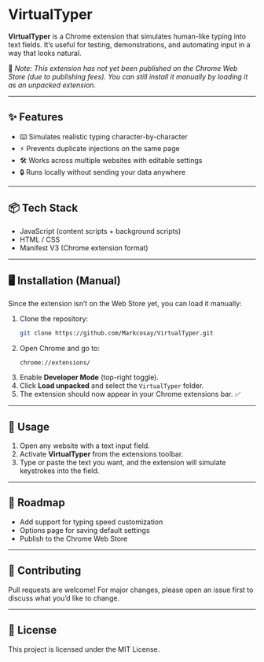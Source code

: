 # VirtualTyper

**VirtualTyper** is a Chrome extension that simulates human-like typing into text fields. It’s useful for testing, demonstrations, and automating input in a way that looks natural.

🚀 *Note: This extension has not yet been published on the Chrome Web Store (due to publishing fees). You can still install it manually by loading it as an unpacked extension.*

---

## ✨ Features
- ⌨️ Simulates realistic typing character-by-character  
- ⚡ Prevents duplicate injections on the same page  
- 🛠 Works across multiple websites with editable settings  
- 🔒 Runs locally without sending your data anywhere  

---

## 📦 Tech Stack
- JavaScript (content scripts + background scripts)  
- HTML / CSS  
- Manifest V3 (Chrome extension format)  

---

## 🖥️ Installation (Manual)
Since the extension isn’t on the Web Store yet, you can load it manually:

1. Clone the repository:
   ```bash
   git clone https://github.com/Markcosay/VirtualTyper.git
   ```
2. Open Chrome and go to:
   ```
   chrome://extensions/
   ```
3. Enable **Developer Mode** (top-right toggle).  
4. Click **Load unpacked** and select the `VirtualTyper` folder.  
5. The extension should now appear in your Chrome extensions bar. ✅

---

## 📖 Usage
1. Open any website with a text input field.  
2. Activate **VirtualTyper** from the extensions toolbar.  
3. Type or paste the text you want, and the extension will simulate keystrokes into the field.  

---

## 🔮 Roadmap
- Add support for typing speed customization  
- Options page for saving default settings  
- Publish to the Chrome Web Store  

---

## 🤝 Contributing
Pull requests are welcome! For major changes, please open an issue first to discuss what you’d like to change.

---

## 📜 License
This project is licensed under the MIT License.
